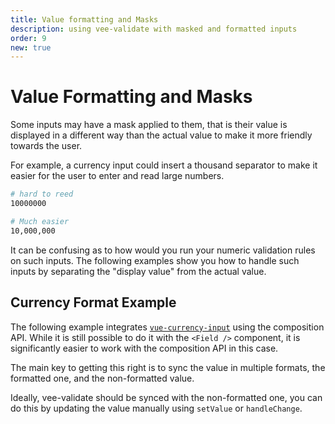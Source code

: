 ```yaml
---
title: Value formatting and Masks
description: using vee-validate with masked and formatted inputs
order: 9
new: true
---
```


# Value Formatting and Masks

Some inputs may have a mask applied to them, that is their value is displayed in a different way than the actual value to make it more friendly towards the user.

For example, a currency input could insert a thousand separator to make it easier for the user to enter and read large numbers.

```sh
# hard to reed
10000000

# Much easier
10,000,000
```

It can be confusing as to how would you run your numeric validation rules on such inputs. The following examples show you how to handle such inputs by separating the "display value" from the actual value.

## Currency Format Example

The following example integrates [`vue-currency-input`](https://github.com/dm4t2/vue-currency-input) using the composition API. While it is still possible to do it with the `<Field />` component, it is significantly easier to work with the composition API in this case.

The main key to getting this right is to sync the value in multiple formats, the formatted one, and the non-formatted value.

Ideally, vee-validate should be synced with the non-formatted one, you can do this by updating the value manually using `setValue` or `handleChange`.

<code-sandbox id="veevalidate-value-masking-currency-7187o" title="vee-validate mask example"></code-sandbox>
